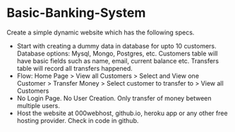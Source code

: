 # Basic-Banking-System

Create a simple dynamic website which has the following specs.</br>
 - Start with creating a dummy data in database for upto 10 customers.
   Database options: Mysql, Mongo, Postgres, etc. Customers table will
   have basic fields such as name, email, current balance etc. Transfers
   table will record all transfers happened.
-  Flow: Home Page > View all Customers > Select and View one Customer >
   Transfer Money > Select customer to transfer to > View all Customers
-  No Login Page. No User Creation. Only transfer of money between
   multiple users.
-  Host the website at 000webhost, github.io, heroku app or any other free
   hosting provider. Check in code in github.



